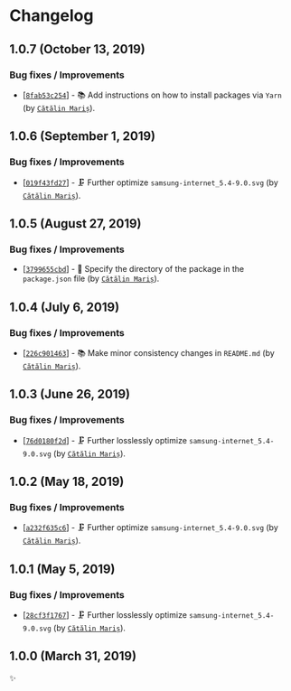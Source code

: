 <!-- markdownlint-disable line-length -->

Changelog
=========

1.0.7 (October 13, 2019)
------------------------

### Bug fixes / Improvements

* [[`8fab53c254`](https://github.com/alrra/browser-logos/commit/8fab53c2544fe45642f4b330f21c426a07c63367)] - 📚 Add instructions on how to install packages via `Yarn` (by [`Cătălin Mariș`](https://github.com/alrra)).

1.0.6 (September 1, 2019)
-------------------------

### Bug fixes / Improvements

* [[`019f43fd27`](https://github.com/alrra/browser-logos/commit/019f43fd277161ae1455d5815be1507be63d5670)] - 🗜 Further optimize `samsung-internet_5.4-9.0.svg` (by [`Cătălin Mariș`](https://github.com/alrra)).

1.0.5 (August 27, 2019)
-----------------------

### Bug fixes / Improvements

* [[`3799655cbd`](https://github.com/alrra/browser-logos/commit/3799655cbde62ea2de2a8a2b12a6123edae087b1)] - 🔧 Specify the directory of the package in the `package.json` file (by [`Cătălin Mariș`](https://github.com/alrra)).

1.0.4 (July 6, 2019)
--------------------

### Bug fixes / Improvements

* [[`226c901463`](https://github.com/alrra/browser-logos/commit/226c9014633a3282758019e78ef294c3f56eaa79)] - 📚 Make minor consistency changes in `README.md` (by [`Cătălin Mariș`](https://github.com/alrra)).

1.0.3 (June 26, 2019)
---------------------

### Bug fixes / Improvements

* [[`76d0180f2d`](https://github.com/alrra/browser-logos/commit/76d0180f2dd1aca5e9b2d8f6cb7c4a4c8621b6c3)] - 🗜️ Further losslessly optimize `samsung-internet_5.4-9.0.svg` (by [`Cătălin Mariș`](https://github.com/alrra)).

1.0.2 (May 18, 2019)
--------------------

### Bug fixes / Improvements

* [[`a232f635c6`](https://github.com/alrra/browser-logos/commit/a232f635c670bb84aca2a4cae5d00349bde9685b)] - 🗜️ Further optimize `samsung-internet_5.4-9.0.svg` (by [`Cătălin Mariș`](https://github.com/alrra)).

1.0.1 (May 5, 2019)
-------------------

### Bug fixes / Improvements

* [[`28cf3f1767`](https://github.com/alrra/browser-logos/commit/28cf3f17678cc805a2b20615ca4bd85a5fab3d83)] - 🗜️ Further losslessly optimize `samsung-internet_5.4-9.0.svg` (by [`Cătălin Mariș`](https://github.com/alrra)).

1.0.0 (March 31, 2019)
----------------------

✨
